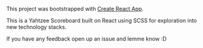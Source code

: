 This project was bootstrapped with [Create React App](https://github.com/facebookincubator/create-react-app).

This is a Yahtzee Scoreboard built on React using SCSS for exploration into new technology stacks.

If you have any feedback open up an issue and lemme know :D